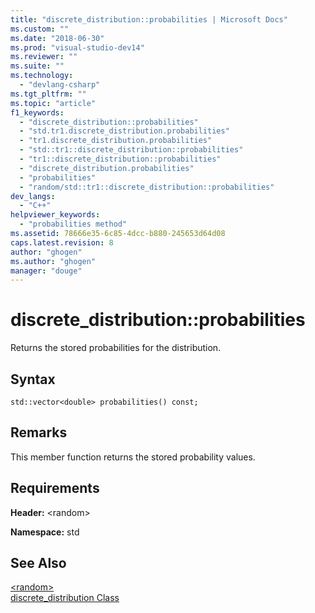 ```yaml
---
title: "discrete_distribution::probabilities | Microsoft Docs"
ms.custom: ""
ms.date: "2018-06-30"
ms.prod: "visual-studio-dev14"
ms.reviewer: ""
ms.suite: ""
ms.technology: 
  - "devlang-csharp"
ms.tgt_pltfrm: ""
ms.topic: "article"
f1_keywords: 
  - "discrete_distribution::probabilities"
  - "std.tr1.discrete_distribution.probabilities"
  - "tr1.discrete_distribution.probabilities"
  - "std::tr1::discrete_distribution::probabilities"
  - "tr1::discrete_distribution::probabilities"
  - "discrete_distribution.probabilities"
  - "probabilities"
  - "random/std::tr1::discrete_distribution::probabilities"
dev_langs: 
  - "C++"
helpviewer_keywords: 
  - "probabilities method"
ms.assetid: 78666e35-6c85-4dcc-b880-245653d64d08
caps.latest.revision: 8
author: "ghogen"
ms.author: "ghogen"
manager: "douge"
---
```

# discrete_distribution::probabilities
Returns the stored probabilities for the distribution.  
  
## Syntax  
  
```  
std::vector<double> probabilities() const;  
```  
  
## Remarks  
 This member function returns the stored probability values.  
  
## Requirements  
 **Header:** \<random>  
  
 **Namespace:** std  
  
## See Also  
 [\<random>](http://msdn.microsoft.com/library/60afc25c-b162-4811-97c1-1b65398d4c57)   
 [discrete_distribution Class](http://msdn.microsoft.com/library/8c8ba8f8-c06f-4f07-b354-f53950142fcf)